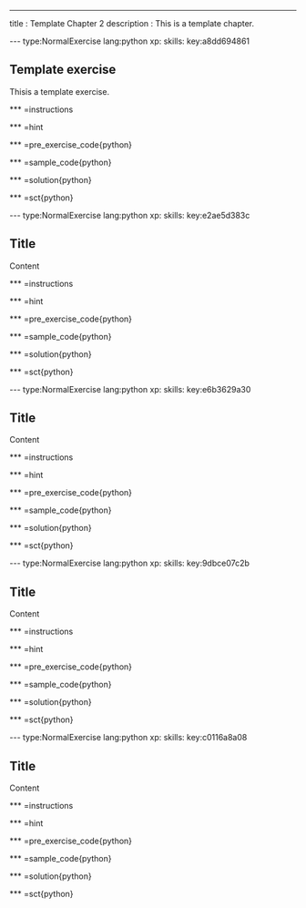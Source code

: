 ---
title        : Template Chapter 2
description  : This is a template chapter. 

--- type:NormalExercise lang:python xp: skills: key:a8dd694861
## Template exercise 
Thisis a template exercise.

*** =instructions

*** =hint

*** =pre_exercise_code{python}

*** =sample_code{python}

*** =solution{python}

*** =sct{python}

--- type:NormalExercise lang:python xp: skills: key:e2ae5d383c
## Title 
Content

*** =instructions

*** =hint

*** =pre_exercise_code{python}

*** =sample_code{python}

*** =solution{python}

*** =sct{python}

--- type:NormalExercise lang:python xp: skills: key:e6b3629a30
## Title 
Content

*** =instructions

*** =hint

*** =pre_exercise_code{python}

*** =sample_code{python}

*** =solution{python}

*** =sct{python}

--- type:NormalExercise lang:python xp: skills: key:9dbce07c2b
## Title 
Content

*** =instructions

*** =hint

*** =pre_exercise_code{python}

*** =sample_code{python}

*** =solution{python}

*** =sct{python}

--- type:NormalExercise lang:python xp: skills: key:c0116a8a08
## Title 
Content

*** =instructions

*** =hint

*** =pre_exercise_code{python}

*** =sample_code{python}

*** =solution{python}

*** =sct{python}

